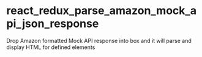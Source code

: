 # react_redux_parse_amazon_mock_api_json_response
Drop Amazon formatted Mock API response into box and it will parse and display HTML for defined elements

